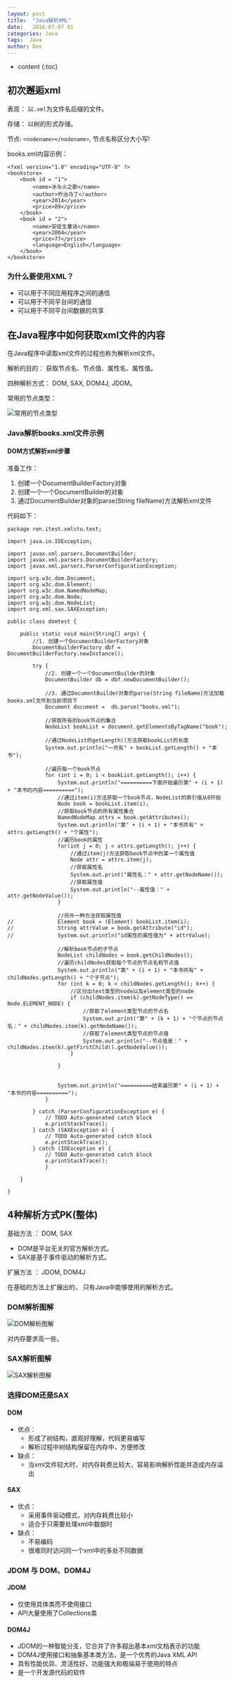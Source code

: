 ```yaml
---
layout: post
title:  "Java解析XML"
date:   2016-07-07 01
categories: Java
tags:  Java
author: Dex
---
```


* content
{:toc}






## 初次邂逅xml ##

表现： 以`.xml`为文件名后缀的文件。

存储： 以树的形式存储。

节点: `<nodename></nodename>`, 节点名称区分大小写!

books.xml内容示例：

	<?xml version="1.0" encoding="UTF-8" ?>
	<bookstore>
		<book id = "1">
			<name>冰与火之歌</name>
			<author>乔治马丁</author>
			<year>2014</year>
			<price>89</price>
		</book>
		<book id = "2">
			<name>安徒生童话</name>
			<year>2004</year>
			<price>77</price>
			<language>English</language>
		</book>
	</bookstore>

### 为什么要使用XML？ ###

- 可以用于不同应用程序之间的通信
- 可以用于不同平台间的通信
- 可以用于不同平台间数据的共享



## 在Java程序中如何获取xml文件的内容 ##

在Java程序中读取xml文件的过程也称为解析xml文件。

解析的目的： 获取节点名、节点值、属性名、属性值。

四种解析方式： DOM, SAX, DOM4J, JDOM。

常用的节点类型：

![常用的节点类型](http://7fvd6e.com1.z0.glb.clouddn.com/java-xml-nodetype.jpg)

### Java解析books.xml文件示例 ###

#### DOM方式解析xml步骤 ####

准备工作：

1. 创建一个DocumentBuilderFactory对象
2. 创建一个一个DocumentBuilder的对象
3. 通过DocumentBuilder对象的parse(String fileName)方法解析xml文件

代码如下：

	package ren.itest.xmlstu.test;
	
	import java.io.IOException;
	
	import javax.xml.parsers.DocumentBuilder;
	import javax.xml.parsers.DocumentBuilderFactory;
	import javax.xml.parsers.ParserConfigurationException;
	
	import org.w3c.dom.Document;
	import org.w3c.dom.Element;
	import org.w3c.dom.NamedNodeMap;
	import org.w3c.dom.Node;
	import org.w3c.dom.NodeList;
	import org.xml.sax.SAXException;
	
	public class domtest {
	
		public static void main(String[] args) {
			//1. 创建一个DocumentBuilderFactory对象
			DocumentBuilderFactory dbf = DocumentBuilderFactory.newInstance();
			
			try {
				//2. 创建一个一个DocumentBuilder的对象
				DocumentBuilder db = dbf.newDocumentBuilder();
				
				//3. 通过DocumentBuilder对象的parse(String fileName)方法加载books.xml文件到当前项目下
				Document document =  db.parse("books.xml");
				
				//获取所有的book节点的集合
				NodeList bookList = document.getElementsByTagName("book");
				
				//通过NodeList的getLength()方法获取bookList的长度
				System.out.println("一共有" + bookList.getLength() + "本书");
				
				//遍历每一个book节点
				for (int i = 0; i < bookList.getLength(); i++) {
					System.out.println("==========下面开始遍历第" + (i + 1) + "本书的内容==========");
					//通过item(i)方法获取一个book节点，NodeList的索引值从0开始
					Node book = bookList.item(i);
					//获取book节点的所有属性集合
					NamedNodeMap attrs = book.getAttributes();
					System.out.println("第" + (i + 1) + "本书共有" + attrs.getLength() + "个属性");
					//遍历book的属性
					for(int j = 0; j < attrs.getLength(); j++) {
						//通过item(j)方法获取book节点中的某一个属性值
						Node attr = attrs.item(j);
						//获取属性名
						System.out.print("属性名：" + attr.getNodeName());
						//获取属性值
						System.out.println("--属性值：" + attr.getNodeValue());
					}
					
					//另外一种方法获取属性值
	//				Element book = (Element) bookList.item(i);
	//				String attrValue = book.getAttribute("id");
	//				System.out.println("id属性的属性值为" + attrValue);
					
					//解析book节点的子节点
					NodeList childNodes = book.getChildNodes();
					//遍历childNodes获取每个节点的节点名和节点值
					System.out.println("第" + (i + 1) + "本书共有" + childNodes.getLength() + "个子节点");
					for (int k = 0; k < childNodes.getLength(); k++) {
						//区分出text类型的node以及element类型的node
						if (childNodes.item(k).getNodeType() == Node.ELEMENT_NODE) {
							//获取了element类型节点的节点名
							System.out.print("第" + (k + 1) + "个节点的节点名：" + childNodes.item(k).getNodeName());
							//获取了element类型节点的节点值
							System.out.println("--节点值是：" + childNodes.item(k).getFirstChild().getNodeValue());
						}
						
					}
					
					
					System.out.println("==========结束遍历第" + (i + 1) + "本书的内容==========");
				}
	
			} catch (ParserConfigurationException e) {
				// TODO Auto-generated catch block
				e.printStackTrace();
			} catch (SAXException e) {
				// TODO Auto-generated catch block
				e.printStackTrace();
			} catch (IOException e) {
				// TODO Auto-generated catch block
				e.printStackTrace();
				}
			
		}
	
	}




## 4种解析方式PK(整体) ##

基础方法 ： DOM, SAX

- DOM是平台无关的官方解析方式。
- SAX是基于事件驱动的解析方式。

扩展方法 ： JDOM, DOM4J

在基础的方法上扩展出的， 只有Java中能够使用的解析方式。

### DOM解析图解 ###

![DOM解析图解](http://7fvd6e.com1.z0.glb.clouddn.com/java-xml-dom.jpg)

对内存要求高一些。

### SAX解析图解 ###

![SAX解析图解](http://7fvd6e.com1.z0.glb.clouddn.com/java-xml-sax.jpg)

### 选择DOM还是SAX ###

#### DOM ####

- 优点：
	- 形成了树结构，直观好理解，代码更易编写
	- 解析过程中树结构保留在内存中，方便修改
- 缺点：
	- 当xml文件较大时，对内存耗费比较大，容易影响解析性能并造成内存溢出

#### SAX ####

- 优点：
	- 采用事件驱动模式，对内存耗费比较小
	- 适合于只需要处理xml中数据时
- 缺点：
	- 不易编码
	- 很难同时访问同一个xml中的多处不同数据

### JDOM 与 DOM、DOM4J ###

#### JDOM ####

- 仅使用具体类而不使用接口
- API大量使用了Collections类

#### DOM4J ####

- JDOM的一种智能分支，它合并了许多超出基本xml文档表示的功能
- DOM4J使用接口和抽象基本类方法，是一个优秀的Java XML API
- 具有性能优异、灵活性好、功能强大和极端易于使用的特点
- 是一个开发源代码的软件

